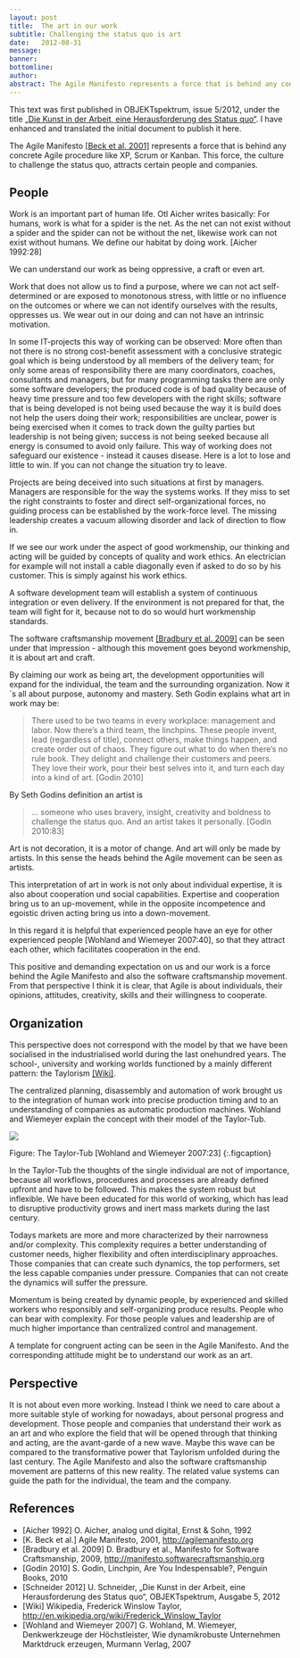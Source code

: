 ```yaml
---
layout: post
title:  The art in our work
subtitle: Challenging the status quo is art
date:   2012-08-31
message: 
banner: 
bottomline: 
author: 
abstract: The Agile Manifesto represents a force that is behind any concrete Agile procedure like XP, Scrum or Kanban. This force, the culture to challenge the status quo, attracts certain people and companies. 
---
```

This text was first published in OBJEKTspektrum, issue 5/2012, under the title [„Die Kunst in der Arbeit, eine Herausforderung des Status quo“][schneider2012]. I have enhanced and translated the initial document to publish it here.

The Agile Manifesto [[Beck et al. 2001]][agilemanifesto] represents a force that is behind any concrete Agile procedure like XP, Scrum or Kanban. This force, the culture to challenge the status quo, attracts certain people and companies. 

People
---
Work is an important part of human life. Otl Aicher writes basically: For humans, work is what for a spider is the net. As the net can not exist without a spider and the spider can not be without the net, likewise work can not exist without humans. We define our habitat by doing work. [Aicher 1992:28]

We can understand our work as being oppressive, a craft or even art.

Work that does not allow us to find a purpose, where we can not act self-determined or are exposed to monotonous stress, with little or no influence on the outcomes or where we can not identify ourselves with the results, oppresses us. We wear out in our doing and can not have an intrinsic motivation.

In some IT-projects this way of working can be observed: More often than not there is no strong cost-benefit assessment with a conclusive strategic goal which is being understood by all members of the delivery team; for only some areas of responsibility there are many coordinators, coaches, consultants and managers, but for many programming tasks there are only some software developers; the produced code is of bad quality because of heavy time pressure and too few developers with the right skills; software that is being developed is not being used because the way it is build does not help the users doing their work; responsibilities are unclear, power is being exercised when it comes to track down the guilty parties but leadership is not being given; success is not being seeked because all energy is consumed to avoid only failure.
This way of working does not safeguard our existence - instead it causes disease. Here is a lot to lose and little to win. If you can not change the situation try to leave.

Projects are being deceived into such situations at first by managers. Managers are responsible for the way the systems works. If they miss to set the right constraints to foster and direct self-organizational forces, no guiding process can be established by the work-force level. The missing leadership creates a vacuum allowing disorder and lack of direction to flow in.

If we see our work under the aspect of good workmenship, our thinking and acting will be guided by concepts of quality and work ethics. An electrician for example will not install a cable diagonally even if asked to do so by his customer. This is simply against his work ethics.

A software development team will establish a system of continuous integration or even delivery. If the environment is not prepared for that, the team will fight for it, because not to do so would hurt workmenship standards. 

The software craftsmanship movement [[Bradbury et al. 2009]][craftsmanship] can be seen under that impression - although this movement goes beyond workmenship, it is about art and craft.

By claiming our work as being art, the development opportunities will expand for the individual, the team and the surrounding organization. Now it´s all about purpose, autonomy and mastery. Seth Godin explains what art in work may be:

> There used to be two teams in every workplace: management and labor. Now there’s a third team, the linchpins. These people invent, lead (regardless of title), connect others, make things happen, and create order out of chaos. They figure out what to do when there’s no rule book. They delight and challenge their customers and peers. They love their work, pour their best selves into it, and turn each day into a kind of art. [Godin 2010]

By Seth Godins definition an artist is 

> … someone who uses bravery, insight, creativity and boldness to challenge the status quo. And an artist takes it personally. [Godin 2010:83]

Art is not decoration, it is a motor of change. And art will only be made by artists. In this sense the heads behind the Agile movement can be seen as artists.

This interpretation of art in work is not only about individual expertise, it is also about cooperation und social capabilities. Expertise and cooperation bring us to an up-movement, while in the opposite incompetence and egoistic driven acting bring us into a down-movement.

In this regard it is helpful that experienced people have an eye for other experienced people [Wohland and Wiemeyer 2007:40], so that they attract each other, which facilitates cooperation in the end.

This positive and demanding expectation on us and our work is a  force behind the Agile Manifesto and also the software craftsmanship movement. From that perspective I think it is clear, that Agile is about individuals, their opinions, attitudes, creativity, skills and their willingness to cooperate.

Organization
---
This perspective does not correspond with the model by that we have been socialised in the industrialised world during the last onehundred years. The school-, university and working worlds functioned by a mainly different pattern: the Taylorism [[Wiki]][wikitaylor].

The centralized planning, disassembly and automation of work brought us to the integration of human work into precise production timing and to an understanding of companies as automatic production machines. Wohland and Wiemeyer explain the concept with their model of the Taylor-Tub.

![]({{site.url}}/i/blog/taylor_tub.jpg)

Figure: The Taylor-Tub [Wohland and Wiemeyer 2007:23]
{:.figcaption}

In the Taylor-Tub the thoughts of the single individual are not of importance, because all workflows, procedures and processes are already defined upfront and have to be followed. This makes the system robust but inflexible. We have been educated for this world of working, which has lead to disruptive productivity grows and inert mass markets during the last century.

Todays markets are more and more characterized by their narrowness and/or complexity. This complexity requires a better understanding of customer needs, higher flexibility and often interdisciplinary approaches. Those companies that can create such dynamics, the top performers, set the less capable companies under pressure. Companies that can not create the dynamics will suffer the pressure.

Momentum is being created by dynamic people, by experienced and skilled workers who responsibly and self-organizing produce results. People who can bear with complexity. For those people values and leadership are of much higher importance than centralized control and management. 

A template for congruent acting can be seen in the Agile Manifesto. And the corresponding attitude might be to understand our work as an art.

Perspective
---
It is not about even more working. Instead I think we need to care about a more suitable style of working for nowadays, about personal progress and development. Those people and companies that understand their work as an art and who explore the field that will be opened through that thinking and acting, are the avant-garde of a new wave. Maybe this wave can be compared to the transformative power that Taylorism unfolded during the last century. The Agile Manifesto and also the software craftsmanship movement are patterns of this new reality. The related value systems can guide the path for the individual, the team and the company. 

References
---
* [Aicher 1992] O. Aicher, analog und digital, Ernst & Sohn, 1992
* [agilemanifesto]: http://agilemanifesto.org 
[K. Beck et al.] Agile Manifesto, 2001, <http://agilemanifesto.org>
* [craftsmanship]: http://manifesto.softwarecraftsmanship.org
[Bradbury et al. 2009] D. Bradbury et al., Manifesto for Software Craftsmanship, 2009, <http://manifesto.softwarecraftsmanship.org>
* [Godin 2010] S. Godin, Linchpin, Are You Indespensable?, Penguin Books, 2010
* [schneider2012]: {{site.url}}/r/blog/schneider_os_05_12.pdf 
[Schneider 2012] U. Schneider, „Die Kunst in der Arbeit, eine Herausforderung des Status quo“, OBJEKTspektrum, Ausgabe 5, 2012
* [wikitaylor]: http://en.wikipedia.org/wiki/Frederick_Winslow_Taylor
[Wiki] Wikipedia, Frederick Winslow Taylor, <http://en.wikipedia.org/wiki/Frederick_Winslow_Taylor>
* [Wohland and Wiemeyer 2007] G. Wohland, M. Wiemeyer, Denkwerkzeuge der Höchstleister, Wie dynamikrobuste Unternehmen Marktdruck erzeugen, Murmann Verlag, 2007








